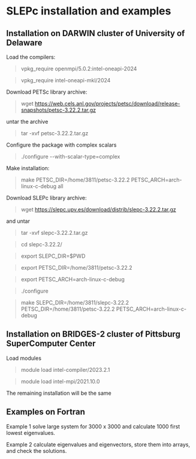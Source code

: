 # SLEPc installation and examples

## Installation on DARWIN cluster of University of Delaware

Load the compilers:

> vpkg_require openmpi/5.0.2:intel-oneapi-2024

> vpkg_require intel-oneapi-mkl/2024

Download PETSc library archive:

> wget https://web.cels.anl.gov/projects/petsc/download/release-snapshots/petsc-3.22.2.tar.gz

untar the archive

> tar -xvf petsc-3.22.2.tar.gz

Configure the package with complex scalars

> ./configure --with-scalar-type=complex

Make installation:

> make PETSC_DIR=/home/3811/petsc-3.22.2 PETSC_ARCH=arch-linux-c-debug all

Download SLEPc library archive:

> wget https://slepc.upv.es/download/distrib/slepc-3.22.2.tar.gz

and untar

> tar -xvf slepc-3.22.2.tar.gz

> cd slepc-3.22.2/

> export SLEPC_DIR=$PWD

> export PETSC_DIR=/home/3811/petsc-3.22.2

> export PETSC_ARCH=arch-linux-c-debug

> ./configure

> make SLEPC_DIR=/home/3811/slepc-3.22.2 PETSC_DIR=/home/3811/petsc-3.22.2 PETSC_ARCH=arch-linux-c-debug


## Installation on BRIDGES-2 cluster of Pittsburg SuperComputer Center

Load modules

> module load intel-compiler/2023.2.1

> module load intel-mpi/2021.10.0

The remaining installation will be the same


## Examples on Fortran

Example 1 solve large system for 3000 x 3000 and calculate 1000 first lowest eigenvalues.

Example 2 calculate eigenvalues and eigenvectors, store them into arrays, and check the solutions. 


